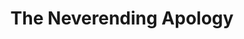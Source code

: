 ---
pid: PT339
title: The Neverending Apology
location_transcription: Location of MOVE Bombing, CBH Penn's Landing Race Riots
zipcode: '19143'
outside_phl: 
neighborhood: University City
age: '22'
age_range: 20-29
instagram: 
image_file_name: PT_339.jpg
proposal_transcription: Apology to the oppressed of Philadelphia, victimized by the
  city. multiple locations for multiple apologies
topic: African Americans,History,MOVE,Inequality,Neighborhoods,Philadelphia,Social
  Justice,Violence
topic_summary: 0, 0, 0, 0, 0, 0, 0, 0
type: Conceptual,Other No Form,Image
keywords_other: apology, oppression, power, victims
credit: Jose Elm @BatBleach__.
image_labels: 
twitter: 
facebook: 
permalink: "/monuments/pt339/"
layout: item-page
---